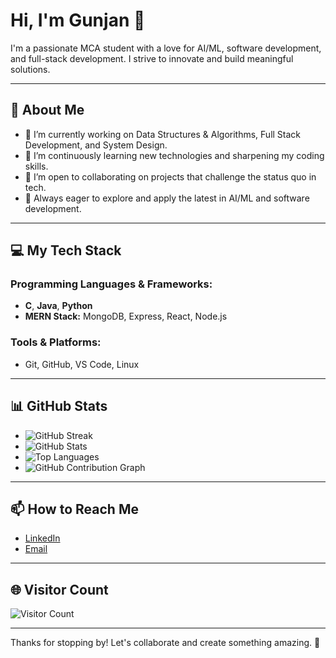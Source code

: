 # Hi, I'm Gunjan 👋

I'm a passionate MCA student with a love for AI/ML, software development, and full-stack development. I strive to innovate and build meaningful solutions.

---

## 🚀 About Me

- 🔭 I’m currently working on Data Structures & Algorithms, Full Stack Development, and System Design.
- 🌱 I’m continuously learning new technologies and sharpening my coding skills.
- 👯 I’m open to collaborating on projects that challenge the status quo in tech.
- 🤔 Always eager to explore and apply the latest in AI/ML and software development.

---

## 💻 My Tech Stack

### Programming Languages & Frameworks:
- **C**, **Java**, **Python**
- **MERN Stack:** MongoDB, Express, React, Node.js

### Tools & Platforms:
- Git, GitHub, VS Code, Linux

---

## 📊 GitHub Stats

- ![GitHub Streak](https://github-readme-streak-stats.herokuapp.com/?user=Tech-By-Gunjan&theme=radical)
- ![GitHub Stats](https://github-readme-stats.vercel.app/api?username=Tech-By-Gunjan&show_icons=true&theme=radical)
- ![Top Languages](https://github-readme-stats.vercel.app/api/top-langs/?username=Tech-By-Gunjan&layout=compact&theme=radical)
- ![GitHub Contribution Graph](https://github-readme-activity-graph.cyclic.app/graph?username=Tech-By-Gunjan&theme=radical)

---

## 📫 How to Reach Me

- [LinkedIn](https://www.linkedin.com/in/your-linkedin-profile)  <!-- Update with your profile link -->
- [Email](mailto:your.email@example.com)  <!-- Update with your email -->

---

## 🌐 Visitor Count

![Visitor Count](https://profile-counter.glitch.me/Tech-By-Gunjan/count.svg)

---

Thanks for stopping by! Let's collaborate and create something amazing. 🚀
